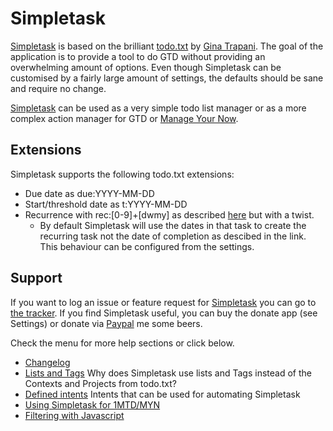 Simpletask
==========

[Simpletask](https://github.com/mpcjanssen/simpletask-android) is based on the brilliant [todo.txt](http://todotxt.com) by [Gina Trapani](http://ginatrapani.org/). The goal of the application is to provide a tool to do GTD without providing an overwhelming amount of options. Even though Simpletask can be customised by a fairly large amount of settings, the defaults should be sane and require no change.

[Simpletask](http://mpcjanssen.nl/doc/simpletask/) can be used as a very simple todo list manager or as a more complex action manager for GTD or [Manage Your Now](./MYN.md).

Extensions
----------

Simpletask supports the following todo.txt extensions:

-   Due date as due:YYYY-MM-DD
-   Start/threshold date as t:YYYY-MM-DD
-   Recurrence with rec:[0-9]+[dwmy] as described [here](https://github.com/bram85/todo.txt-tools/wiki/Recurrence) but with a twist.
    -   By default Simpletask will use the dates in that task to create the recurring task not the date of completion as descibed in the link. This behaviour can be configured from the settings.

Support
-------

If you want to log an issue or feature request for [Simpletask](https://github.com/mpcjanssen/simpletask-android/) you can go to [the tracker](https://github.com/mpcjanssen/simpletask-android/issues). If you find Simpletask useful, you can buy the donate app (see Settings) or donate via [Paypal](https://www.paypal.com/cgi-bin/webscr?cmd=_donations&business=mpc%2ejanssen%40gmail%2ecom&lc=NL&item_name=mpcjanssen%2enl&item_number=Simpletask&currency_code=EUR&bn=PP%2dDonationsBF%3abtn_donateCC_LG%2egif%3aNonHosted) me some beers.

Check the menu for more help sections or click below.

- [Changelog](./changelog.md)
- [Lists and Tags](./listsandtags.md) Why does Simpletask use lists and Tags instead of the Contexts and Projects from todo.txt?
- [Defined intents](./intents.md) Intents that can be used for automating Simpletask
- [Using Simpletask for 1MTD/MYN](./MYN.md)
- [Filtering with Javascript](./javascript.md)

